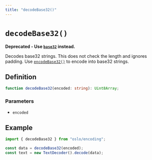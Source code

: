 ```yaml
---
title: "decodeBase32()"
---
```


# `decodeBase32()`

**Deprecated - Use [`base32`](/reference/encoding/base32) instead.**

Decodes base32 strings. This does not check the length and ignores padding. Use [`encodeBase32()`](/reference/encoding/encodeBase32) to encode into base32 strings.

## Definition

```ts
function decodeBase32(encoded: string): Uint8Array;
```

### Parameters

- `encoded`

## Example

```ts
import { decodeBase32 } from "oslo/encoding";

const data = decodeBase32(encoded);
const text = new TextDecoder().decode(data);
```
